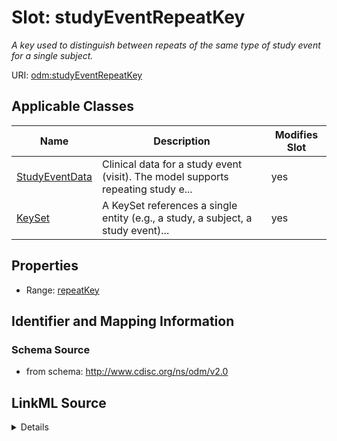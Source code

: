 # Slot: studyEventRepeatKey


_A key used to distinguish between repeats of the same type of study event for a single subject._



URI: [odm:studyEventRepeatKey](http://www.cdisc.org/ns/odm/v2.0/studyEventRepeatKey)



<!-- no inheritance hierarchy -->




## Applicable Classes

| Name | Description | Modifies Slot |
| --- | --- | --- |
[StudyEventData](StudyEventData.md) | Clinical data for a study event (visit). The model supports repeating study e... |  yes  |
[KeySet](KeySet.md) | A KeySet references a single entity (e.g., a study, a subject, a study event)... |  yes  |







## Properties

* Range: [repeatKey](repeatKey.md)





## Identifier and Mapping Information







### Schema Source


* from schema: http://www.cdisc.org/ns/odm/v2.0




## LinkML Source

<details>
```yaml
name: studyEventRepeatKey
description: A key used to distinguish between repeats of the same type of study event
  for a single subject.
from_schema: http://www.cdisc.org/ns/odm/v2.0
rank: 1000
alias: studyEventRepeatKey
domain_of:
- StudyEventData
- KeySet
range: repeatKey

```
</details>